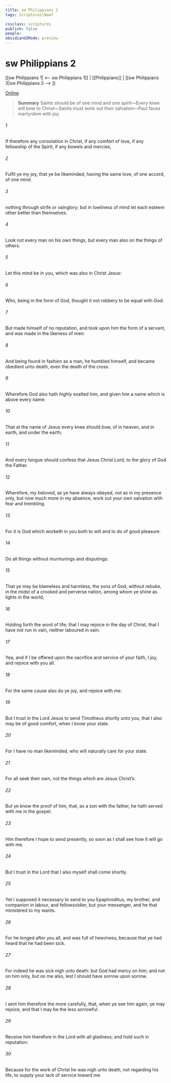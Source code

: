 ```yaml
---
title: sw Philippians 2
tags: Scriptures\NewT

cssclass: scriptures
publish: false
people:
obsidianUIMode: preview
---
```


# sw Philippians 2
[[sw Philippians 1| <-- sw Philippians 1]] | [[Philippians]] | [[sw Philippians 3|sw Philippians 3 --> ]]

[Online](https://churchofjesuschrist.org/study/scriptures/nt/philip/2?lang=eng)

> __Summary__
Saints should be of one mind and one spirit—Every knee will bow to Christ—Saints must work out their salvation—Paul faces martyrdom with joy.

###### 1 
If  therefore any consolation in Christ, if any comfort of love, if any fellowship of the Spirit, if any bowels and mercies,

###### 2 
Fulfil ye my joy, that ye be likeminded, having the same love,  of one accord, of one mind.

###### 3 
 nothing  through strife or vainglory; but in lowliness of mind let each esteem other better than themselves.

###### 4 
Look not every man on his own things, but every man also on the things of others.

###### 5 
Let this mind be in you, which was also in Christ Jesus:

###### 6 
Who, being in the form of God, thought it not robbery to be equal with God:

###### 7 
But made himself of no reputation, and took upon him the form of a servant, and was made in the likeness of men:

###### 8 
And being found in fashion as a man, he humbled himself, and became obedient unto death, even the death of the cross.

###### 9 
Wherefore God also hath highly exalted him, and given him a name which is above every name:

###### 10 
That at the name of Jesus every knee should bow, of  in heaven, and  in earth, and  under the earth;

###### 11 
And  every tongue should confess that Jesus Christ  Lord, to the glory of God the Father.

###### 12 
Wherefore, my beloved, as ye have always obeyed, not as in my presence only, but now much more in my absence, work out your own salvation with fear and trembling.

###### 13 
For it is God which worketh in you both to will and to do of  good pleasure.

###### 14 
Do all things without murmurings and disputings:

###### 15 
That ye may be blameless and harmless, the sons of God, without rebuke, in the midst of a crooked and perverse nation, among whom ye shine as lights in the world;

###### 16 
Holding forth the word of life; that I may rejoice in the day of Christ, that I have not run in vain, neither laboured in vain.

###### 17 
Yea, and if I be offered upon the sacrifice and service of your faith, I joy, and rejoice with you all.

###### 18 
For the same cause also do ye joy, and rejoice with me.

###### 19 
But I trust in the Lord Jesus to send Timotheus shortly unto you, that I also may be of good comfort, when I know your state.

###### 20 
For I have no man likeminded, who will naturally care for your state.

###### 21 
For all seek their own, not the things which are Jesus Christ’s.

###### 22 
But ye know the proof of him, that, as a son with the father, he hath served with me in the gospel.

###### 23 
Him therefore I hope to send presently, so soon as I shall see how it will go with me.

###### 24 
But I trust in the Lord that I also myself shall come shortly.

###### 25 
Yet I supposed it necessary to send to you Epaphroditus, my brother, and companion in labour, and fellowsoldier, but your messenger, and he that ministered to my wants.

###### 26 
For he longed after you all, and was full of heaviness, because that ye had heard that he had been sick.

###### 27 
For indeed he was sick nigh unto death: but God had mercy on him; and not on him only, but on me also, lest I should have sorrow upon sorrow.

###### 28 
I sent him therefore the more carefully, that, when ye see him again, ye may rejoice, and that I may be the less sorrowful.

###### 29 
Receive him therefore in the Lord with all gladness; and hold such in reputation:

###### 30 
Because for the work of Christ he was nigh unto death, not regarding his life, to supply your lack of service toward me.

